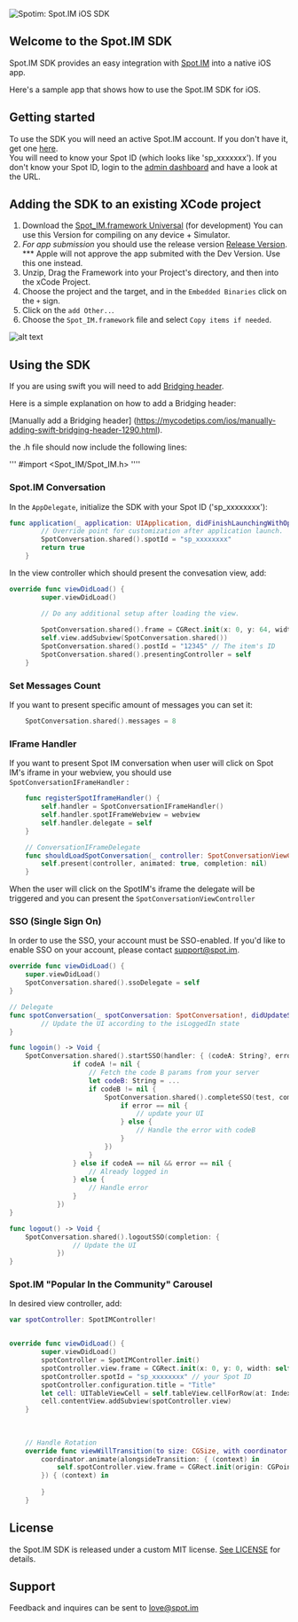 ![Spotim: Spot.IM iOS SDK](https://github.com/SpotIM/iOS-prod/blob/master/SpotQAApp/Resources/iOS_SDK_BIG.jpg)

## Welcome to the Spot.IM SDK 

Spot.IM SDK provides an easy integration with [Spot.IM](http://www.spot.im) into a native iOS app. 

Here's a sample app that shows how to use the Spot.IM SDK for iOS.

## Getting started

To use the SDK you will need an active Spot.IM account. If you don't have it, get one [here](http://www.spot.im).  
You will need to know your Spot ID (which looks like 'sp_xxxxxxx'). 
If you don't know your Spot ID, login to the [admin dashboard](https://admin.spot.im) and have a look at the URL.

## Adding the SDK to an existing XCode project

1. Download the [Spot_IM.framework Universal](https://github.com/SpotIM/iOS-prod/files/1639390/Spot_IM.framework.zip) (for  development) You can use this Version for compiling on any device + Simulator.
2. _For app submission_ you should use the release version [Release Version](https://github.com/SpotIM/iOS-prod/files/1639377/Spot_IM.framework.zip). *** Apple will not approve the app submited with the Dev Version. Use this one instead.
3. Unzip, Drag the Framework into your Project's directory, and then into the xCode Project.
4. Choose the project and the target, and in the `Embedded Binaries` click on the `+` sign.
5. Click on the `add Other..`.
6. Choose the `Spot_IM.framework` file and select `Copy items if needed`.

![alt text](https://cloud.githubusercontent.com/assets/2345998/22945428/ddfad650-f2fc-11e6-8f28-e6c10af65ea3.png)


## Using the SDK
If you are using swift you will need to add
[Bridging header](https://developer.apple.com/library/content/documentation/Swift/Conceptual/BuildingCocoaApps/MixandMatch.html).

Here is a simple explanation on how to add a Bridging header:

[Manually add a Bridging header] (https://mycodetips.com/ios/manually-adding-swift-bridging-header-1290.html).

the .h file should now include the following lines:

'''
#import <Spot_IM/Spot_IM.h>
''''

### Spot.IM Conversation

In the `AppDelegate`, initialize the SDK with your Spot ID ('sp_xxxxxxxx'):

```swift
func application(_ application: UIApplication, didFinishLaunchingWithOptions launchOptions: [UIApplicationLaunchOptionsKey: Any]?) -> Bool {
        // Override point for customization after application launch.
        SpotConversation.shared().spotId = "sp_xxxxxxxx"
        return true
    }
```

In the view controller which should present the convesation view, add:

```swift
override func viewDidLoad() {
        super.viewDidLoad()

        // Do any additional setup after loading the view.
        
        SpotConversation.shared().frame = CGRect.init(x: 0, y: 64, width: UIScreen.main.bounds.size.width, height: UIScreen.main.bounds.size.height - 64)
        self.view.addSubview(SpotConversation.shared())
        SpotConversation.shared().postId = "12345" // The item's ID
        SpotConversation.shared().presentingController = self
    }
```

### Set Messages Count

If you want to present specific amount of messages you can set it:
``` swift
    SpotConversation.shared().messages = 8
```

### IFrame Handler

If you want to present Spot IM conversation when user will click on Spot IM's iframe in your webview, you should use `SpotConversationIFrameHandler` :

``` swift
    func registerSpotIframeHandler() {
        self.handler = SpotConversationIFrameHandler()
        self.handler.spotIFrameWebview = webview
        self.handler.delegate = self
    }

    // ConversationIFrameDelegate
    func shouldLoadSpotConversation(_ controller: SpotConversationViewController!) {
        self.present(controller, animated: true, completion: nil)
    }
``` 

When the user will click on the SpotIM's iframe the delegate will be triggered and you can present the `SpotConversationViewController`


### SSO (Single Sign On)

In order to use the SSO, your account must be SSO-enabled. If you'd like to enable SSO on your account, please contact support@spot.im.

```swift
override func viewDidLoad() {
    super.viewDidLoad()
    SpotConversation.shared().ssoDelegate = self
}

// Delegate 
func spotConversation(_ spotConversation: SpotConversation!, didUpdateState isLoggedIn: Bool) {
        // Update the UI according to the isLoggedIn state
}

func logoin() -> Void {
    SpotConversation.shared().startSSO(handler: { (codeA: String?, error: Error?) in
                if codeA != nil {
                    // Fetch the code B params from your server
                    let codeB: String = ...
                    if codeB != nil {
                        SpotConversation.shared().completeSSO(test, completion: { (error: Error?) in
                            if error == nil {
                                // update your UI 
                            } else {
                                // Handle the error with codeB
                            }
                        })
                    }
                } else if codeA == nil && error == nil {
                    // Already logged in
                } else {
                    // Handle error 
                }
            })
}

func logout() -> Void {
    SpotConversation.shared().logoutSSO(completion: { 
                // Update the UI
            })
}
```

### Spot.IM "Popular In the Community" Carousel
In desired view controller, add:

```swift
var spotController: SpotIMController!


override func viewDidLoad() {
        super.viewDidLoad()
        spotController = SpotIMController.init()
        spotController.view.frame = CGRect.init(x: 0, y: 0, width: self.view.frame.size.width, height: 452)
        spotController.spotId = "sp_xxxxxxxx" // your Spot ID
        spotController.configuration.title = "Title"
        let cell: UITableViewCell = self.tableView.cellForRow(at: IndexPath.init(row: 1, section: 0))!
        cell.contentView.addSubview(spotController.view)
    }
    
    
    
    // Handle Rotation
    override func viewWillTransition(to size: CGSize, with coordinator: UIViewControllerTransitionCoordinator) {
        coordinator.animate(alongsideTransition: { (context) in
            self.spotController.view.frame = CGRect.init(origin: CGPoint.init(), size: CGSize.init(width: size.width, height: 452.0))
        }) { (context) in
            
        }
    }
```

## License

the Spot.IM SDK is released under a custom MIT license. [See LICENSE](https://github.com/SpotIM/iOS-prod/blob/master/LICENSE) for details.

## Support

Feedback and inquires can be sent to love@spot.im
